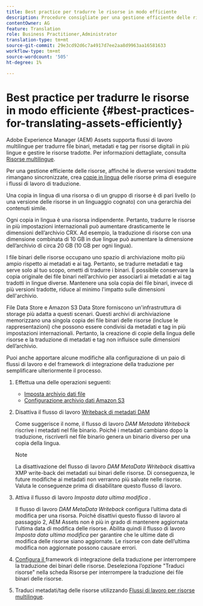 ```yaml
---
title: Best practice per tradurre le risorse in modo efficiente
description: Procedure consigliate per una gestione efficiente delle risorse, al fine di sincronizzare diverse versioni tradotte e semplificare i flussi di lavoro di traduzione.
contentOwner: AG
feature: Translation
role: Business Practitioner,Administrator
translation-type: tm+mt
source-git-commit: 29e3cd92d6c7a4917d7ee2aa8d9963aa16581633
workflow-type: tm+mt
source-wordcount: '505'
ht-degree: 1%

---
```



# Best practice per tradurre le risorse in modo efficiente {#best-practices-for-translating-assets-efficiently}

Adobe Experience Manager (AEM) Assets supporta flussi di lavoro multilingue per tradurre file binari, metadati e tag per risorse digitali in più lingue e gestire le risorse tradotte. Per informazioni dettagliate, consulta [Risorse multilingue](multilingual-assets.md).

Per una gestione efficiente delle risorse, affinché le diverse versioni tradotte rimangano sincronizzate, crea [copie in lingua](preparing-assets-for-translation.md) delle risorse prima di eseguire i flussi di lavoro di traduzione.

Una copia in lingua di una risorsa o di un gruppo di risorse è di pari livello (o una versione delle risorse in un linguaggio cognato) con una gerarchia dei contenuti simile.

Ogni copia in lingua è una risorsa indipendente. Pertanto, tradurre le risorse in più impostazioni internazionali può aumentare drasticamente le dimensioni dell’archivio CRX. Ad esempio, la traduzione di risorse con una dimensione combinata di 10 GB in due lingue può aumentare la dimensione dell’archivio di circa 20 GB (10 GB per ogni lingua).

I file binari delle risorse occupano uno spazio di archiviazione molto più ampio rispetto ai metadati e ai tag. Pertanto, se tradurre metadati e tag serve solo al tuo scopo, ometti di tradurre i binari. È possibile conservare la copia originale dei file binari nell’archivio per associarli ai metadati e ai tag tradotti in lingue diverse. Mantenere una sola copia dei file binari, invece di più versioni tradotte, riduce al minimo l&#39;impatto sulle dimensioni dell&#39;archivio.

File Data Store e Amazon S3 Data Store forniscono un&#39;infrastruttura di storage più adatta a questi scenari. Questi archivi di archiviazione memorizzano una singola copia dei file binari delle risorse (incluse le rappresentazioni) che possono essere condivisi da metadati e tag in più impostazioni internazionali. Pertanto, la creazione di copie della lingua delle risorse e la traduzione di metadati e tag non influisce sulle dimensioni dell’archivio.

Puoi anche apportare alcune modifiche alla configurazione di un paio di flussi di lavoro e del framework di integrazione della traduzione per semplificare ulteriormente il processo.

1. Effettua una delle operazioni seguenti:

   * [Imposta archivio dati file](/help/sites-deploying/data-store-config.md)
   * [Configurazione archivio dati Amazon S3](/help/sites-deploying/data-store-config.md)

1. Disattiva il flusso di lavoro [Writeback di metadati DAM](/help/sites-administering/workflow-offloader.md#disable-offloading)

   Come suggerisce il nome, il flusso di lavoro *DAM Metadata Writeback* riscrive i metadati nel file binario. Poiché i metadati cambiano dopo la traduzione, riscriverli nel file binario genera un binario diverso per una copia della lingua.

   >[!NOTE]
   >
   >La disattivazione del flusso di lavoro *DAM MetaData Writeback* disattiva XMP write-back dei metadati sui binari delle risorse. Di conseguenza, le future modifiche ai metadati non verranno più salvate nelle risorse. Valuta le conseguenze prima di disabilitare questo flusso di lavoro.

1. Attiva il flusso di lavoro *Imposta data ultima modifica* .

   Il flusso di lavoro *DAM MetaData Writeback* configura l’ultima data di modifica per una risorsa. Poiché disattivi questo flusso di lavoro al passaggio 2, AEM Assets non è più in grado di mantenere aggiornata l’ultima data di modifica delle risorse. Abilita quindi il flusso di lavoro *Imposta data ultima modifica* per garantire che le ultime date di modifica delle risorse siano aggiornate. Le risorse con date dell’ultima modifica non aggiornate possono causare errori.

1. [Configura il ](/help/sites-administering/tc-tic.md) framework di integrazione della traduzione per interrompere la traduzione dei binari delle risorse. Deseleziona l’opzione &quot;Traduci risorse&quot; nella scheda Risorse per interrompere la traduzione dei file binari delle risorse.
1. Traduci metadati/tag delle risorse utilizzando [Flussi di lavoro per risorse multilingue](multilingual-assets.md).

